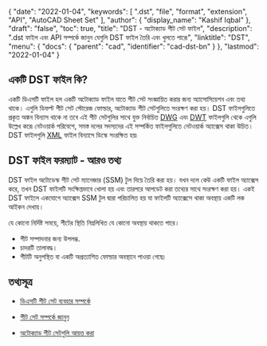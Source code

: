 {
  "date": "2022-01-04",
  "keywords": [
    ".dst",
    "file",
    "format",
    "extension",
    "API",
    "AutoCAD Sheet Set"
  ],
  "author": {
    "display_name": "Kashif Iqbal"
  },
  "draft": "false",
  "toc": true,
  "title": "DST - অটোক্যাড শীট সেট ফাইল",
  "description": ".dst ফাইল এবং API সম্পর্কে জানুন যেগুলি DST ফাইল তৈরি এবং খুলতে পারে৷",
  "linktitle": "DST",
  "menu": {
    "docs": {
      "parent": "cad",
      "identifier": "cad-dst-bn"
    }
  },
  "lastmod": "2022-01-04"
}

## একটি DST ফাইল কি?

একটি ডিএসটি ফাইল হল একটি অটোক্যাড ফাইল যাতে শীট সেট সংজ্ঞায়িত করার জন্য অ্যাসোসিয়েশন এবং তথ্য থাকে। এগুলি ডিফল্ট শীট সেট স্টোরেজ ফোল্ডার, অটোক্যাড শীট সেটগুলিতে সংরক্ষণ করা হয়। DST ফাইলগুলিতে প্রকৃত অঙ্কন বিন্যাস থাকে না তবে এই শীট সেটগুলির সাথে যুক্ত নির্বাচিত [DWG](/cad/dwg/) এবং [DWT](/cad/dwt/) ফাইলগুলি থেকে এগুলি উল্লেখ করে৷ নেটওয়ার্ক পরিবেশে, সমস্ত দলের সদস্যদের এই সম্পর্কিত ফাইলগুলিতে নেটওয়ার্ক অ্যাক্সেস থাকা উচিত। DST ফাইলগুলি [XML](/web/xml/) ফাইল বিন্যাসে ডিস্কে সংরক্ষিত হয়৷

## DST ফাইল ফরম্যাট - আরও তথ্য

DST ফাইল অটোডেস্ক শীট সেট ম্যানেজার (SSM) টুল দিয়ে তৈরি করা হয়। যখন দলে কেউ একটি ফাইল অ্যাক্সেস করে, তখন DST ফাইলটি সংক্ষিপ্তভাবে খোলা হয় এবং তারপরে আপডেট করা তথ্যের সাথে সংরক্ষণ করা হয়। একই DST ফাইলে একযোগে অ্যাক্সেস SSM টুল দ্বারা পরিচালিত হয় যা ফাইলটি অ্যাক্সেসে থাকা অবস্থায় একটি লক আইকন দেখায়।

যে কোনো নির্দিষ্ট সময়ে, শীটের স্থিতি নিম্নলিখিত যে কোনো অবস্থায় থাকতে পারে।

 * শীট সম্পাদনার জন্য উপলব্ধ.
 * চাদরটি তালাবদ্ধ।
 * শীটটি অনুপস্থিত বা একটি অপ্রত্যাশিত ফোল্ডার অবস্থানে পাওয়া গেছে৷

## তথ্যসূত্র

* [ডিএসটি শীট সেট ব্যবহার সম্পর্কে](https://help.autodesk.com/view/ACDLT/2017/ENU/?guid=GUID-577D8EA0-85F2-4829-B4F9-8CAD6F7AAACC)

* [শীট সেট সম্পর্কে জানুন](https://help.autodesk.com/view/ACDLT/2017/ENU/?guid=GUID-34D889BC-19AD-4CD1-ADB1-F359D9B515FB)

* [অটোক্যাড শীট সেটগুলি আয়ত্ত করা](https://damassets.autodesk.net/content/dam/autodesk/www/cad-manager-center/articles/Mastering-AutoCAD-Sheet-Sets_Preview_EN.pdf)


